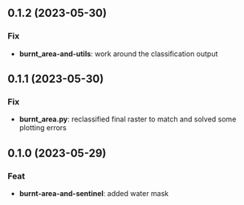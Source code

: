 ## 0.1.2 (2023-05-30)

### Fix

- **burnt_area-and-utils**: work around the classification output

## 0.1.1 (2023-05-30)

### Fix

- **burnt_area.py**: reclassified final raster to match and solved some plotting errors

## 0.1.0 (2023-05-29)

### Feat

- **burnt-area-and-sentinel**: added water mask
